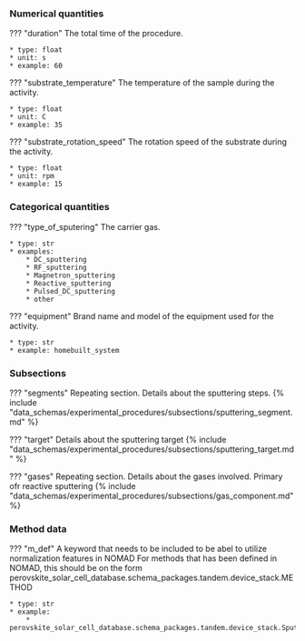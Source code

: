 ### Numerical quantities
??? "duration"
    The total time of the procedure. 

    * type: float
    * unit: s
    * example: 60

??? "substrate_temperature"
    The temperature of the sample during the activity. 

    * type: float
    * unit: C
    * example: 35    

??? "substrate_rotation_speed"
    The rotation speed of the substrate during the activity.

    * type: float
    * unit: rpm
    * example: 15   

### Categorical quantities
??? "type_of_sputering"
    The carrier gas.

    * type: str
    * examples:
        * DC_sputtering
        * RF_sputtering
        * Magnetron_sputtering
        * Reactive_sputtering
        * Pulsed_DC_sputtering
        * other

??? "equipment"
    Brand name and model of the equipment used for the activity.

    * type: str
    * example: homebuilt_system   

### Subsections
??? "segments"
    Repeating section. Details about the sputtering steps.
    {% include "data_schemas/experimental_procedures/subsections/sputtering_segment.md" %}

??? "target"
    Details about the sputtering target
    {% include "data_schemas/experimental_procedures/subsections/sputtering_target.md" %} 

??? "gases"
    Repeating section. Details about the gases involved. Primary ofr reactive sputtering
    {% include "data_schemas/experimental_procedures/subsections/gas_component.md" %}       

### Method data
??? "m_def"
    A keyword that needs to be included to be abel to utilize normalization features in NOMAD
    For methods that has been defined in NOMAD, this should be on the form
    perovskite_solar_cell_database.schema_packages.tandem.device_stack.METHOD

    * type: str
    * example: 
        * perovskite_solar_cell_database.schema_packages.tandem.device_stack.Sputtering    